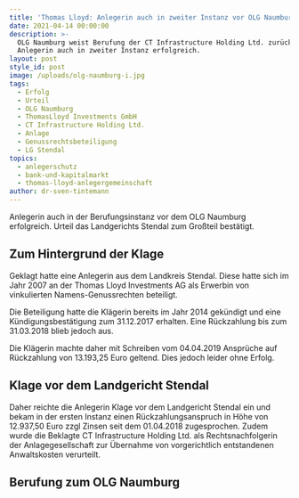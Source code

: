 ```yaml
---
title: 'Thomas Lloyd: Anlegerin auch in zweiter Instanz vor OLG Naumburg erfolgreich'
date: 2021-04-14 00:00:00
description: >-
  OLG Naumburg weist Berufung der CT Infrastructure Holding Ltd. zurück.
  Anlegerin auch in zweiter Instanz erfolgreich.
layout: post
style_id: post
image: /uploads/olg-naumburg-i.jpg
tags:
  - Erfolg
  - Urteil
  - OLG Naumburg
  - ThomasLloyd Investments GmbH
  - CT Infrastructure Holding Ltd.
  - Anlage
  - Genussrechtsbeteiligung
  - LG Stendal
topics:
  - anlegerschutz
  - bank-und-kapitalmarkt
  - thomas-lloyd-anlegergemeinschaft
author: dr-sven-tintemann
---
```

Anlegerin auch in der Berufungsinstanz vor dem OLG Naumburg erfolgreich. Urteil das Landgerichts Stendal zum Gro&szlig;teil bestätigt.&nbsp;

## Zum Hintergrund der Klage

Geklagt hatte eine Anlegerin aus dem Landkreis Stendal. Diese hatte sich im Jahr 2007 an der Thomas Lloyd Investments AG als Erwerbin von vinkulierten Namens-Genussrechten beteiligt.&nbsp;

Die Beteiligung hatte die Klägerin bereits im Jahr 2014 gekündigt und eine Kündigungsbestätigung zum 31.12.2017 erhalten. Eine Rückzahlung bis zum 31.03.2018 blieb jedoch aus.&nbsp;

Die Klägerin machte daher mit Schreiben vom 04.04.2019 Ansprüche auf Rückzahlung von 13.193,25 Euro geltend. Dies jedoch leider ohne Erfolg.&nbsp;

## Klage vor dem Landgericht Stendal

Daher reichte die Anlegerin Klage vor dem Landgericht Stendal ein und bekam in der ersten Instanz einen Rückzahlungsanspruch in Höhe von 12.937,50 Euro zzgl Zinsen seit dem 01.04.2018 zugesprochen. Zudem wurde die Beklagte CT Infrastructure Holding Ltd. als Rechtsnachfolgerin der Anlagegesellschaft zur Übernahme von vorgerichtlich entstandenen Anwaltskosten verurteilt.&nbsp;

## Berufung zum OLG Naumburg&nbsp;

&nbsp;
